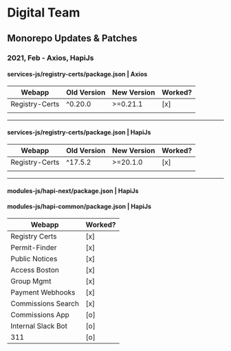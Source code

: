# Digital Team

## Monorepo Updates & Patches

### 2021, Feb - Axios, HapiJs

#### services-js/registry-certs/package.json | Axios

| Webapp | Old Version | New Version | Worked? |
|--------|---------|---------|---------|
|    Registry-Certs    |    ^0.20.0    |    >=0.21.1    |     [x]    |
|        |         |         |         |

-------------------------

#### services-js/registry-certs/package.json | HapiJs

| Webapp | Old Version | New Version | Worked? |
|--------|---------|---------|---------|
|    Registry-Certs    |    ^17.5.2    |    >=20.1.0    |     [x]    |
|        |         |         |         |

-------------------------

#### modules-js/hapi-next/package.json | HapiJs
#### modules-js/hapi-common/package.json | HapiJs

| Webapp | Worked? |
|--------|---------|
|    Registry Certs    |     [x]    |
|    Permit-Finder    |    [x]     |
|    Public Notices    |    [x]     |
|    Access Boston    |    [x]     |
|    Group Mgmt    |    [x]     |
|    Payment Webhooks    |    [x]     |
|    Commissions Search    |    [x]     |
|    Commissions App    |    [o]     |
|    Internal Slack Bot    |    [o]     |
|    311    |    [o]     |

